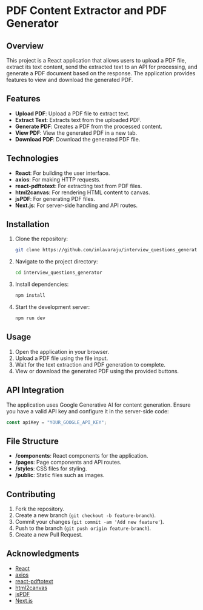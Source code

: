 # PDF Content Extractor and PDF Generator

## Overview

This project is a React application that allows users to upload a PDF file, extract its text content, send the extracted text to an API for processing, and generate a PDF document based on the response. The application provides features to view and download the generated PDF.

## Features

- **Upload PDF**: Upload a PDF file to extract text.
- **Extract Text**: Extracts text from the uploaded PDF.
- **Generate PDF**: Creates a PDF from the processed content.
- **View PDF**: View the generated PDF in a new tab.
- **Download PDF**: Download the generated PDF file.

## Technologies

- **React**: For building the user interface.
- **axios**: For making HTTP requests.
- **react-pdftotext**: For extracting text from PDF files.
- **html2canvas**: For rendering HTML content to canvas.
- **jsPDF**: For generating PDF files.
- **Next.js**: For server-side handling and API routes.

## Installation

1. Clone the repository:

   ```bash
   git clone https://github.com/imlavaraju/interview_questions_generator.git
   ```

2. Navigate to the project directory:

   ```bash
   cd interview_questions_generator
   ```

3. Install dependencies:

   ```bash
   npm install
   ```

4. Start the development server:

   ```bash
   npm run dev
   ```

## Usage

1. Open the application in your browser.
2. Upload a PDF file using the file input.
3. Wait for the text extraction and PDF generation to complete.
4. View or download the generated PDF using the provided buttons.

## API Integration

The application uses Google Generative AI for content generation. Ensure you have a valid API key and configure it in the server-side code:

```javascript
const apiKey = "YOUR_GOOGLE_API_KEY";
```

## File Structure

- **/components**: React components for the application.
- **/pages**: Page components and API routes.
- **/styles**: CSS files for styling.
- **/public**: Static files such as images.

## Contributing

1. Fork the repository.
2. Create a new branch (`git checkout -b feature-branch`).
3. Commit your changes (`git commit -am 'Add new feature'`).
4. Push to the branch (`git push origin feature-branch`).
5. Create a new Pull Request.

## Acknowledgments

- [React](https://reactjs.org/)
- [axios](https://axios-http.com/)
- [react-pdftotext](https://www.npmjs.com/package/react-pdftotext)
- [html2canvas](https://html2canvas.hertzen.com/)
- [jsPDF](https://github.com/parallax/jsPDF)
- [Next.js](https://nextjs.org/)
